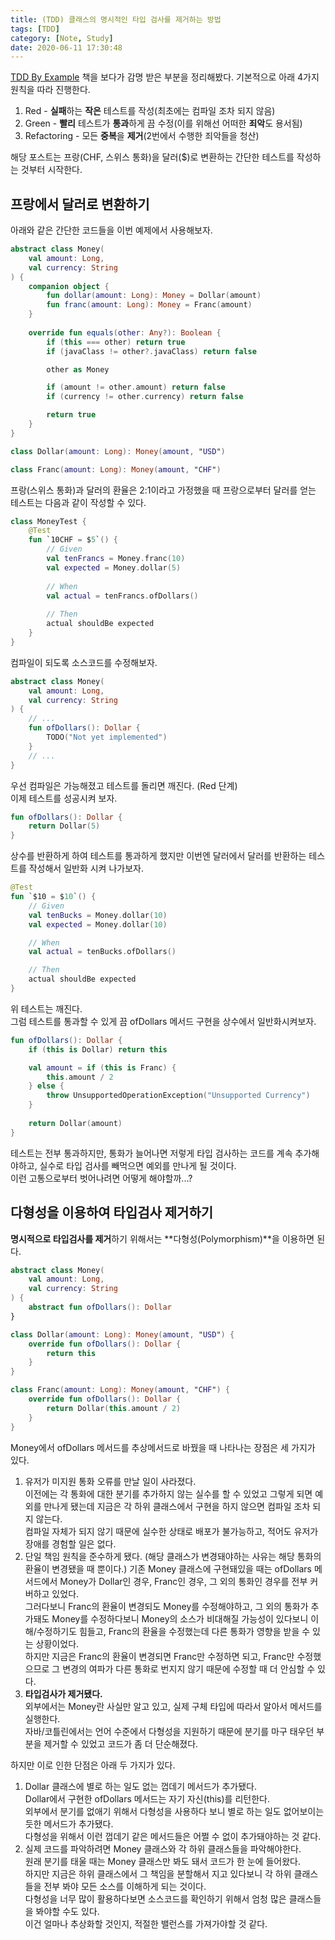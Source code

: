 ```yaml
---
title: (TDD) 클래스의 명시적인 타입 검사를 제거하는 방법
tags: [TDD]
category: [Note, Study]
date: 2020-06-11 17:30:48
---
```

[TDD By Example](https://book.naver.com/bookdb/book_detail.nhn?bid=7443642) 책을 보다가 감명 받은 부분을 정리해봤다.
기본적으로 아래 4가지 원칙을 따라 진행한다.
1. Red - **실패**하는 **작은** 테스트를 작성(최초에는 컴파일 조차 되지 않음)
2. Green - **빨리** 테스트가 **통과**하게 끔 수정(이를 위해선 어떠한 **죄악**도 용서됨)
3. Refactoring - 모든 **중복**을 **제거**(2번에서 수행한 죄악들을 청산)
  
해당 포스트는 프랑(CHF, 스위스 통화)을 달러($)로 변환하는 간단한 테스트를 작성하는 것부터 시작한다.

## 프랑에서 달러로 변환하기
아래와 같은 간단한 코드들을 이번 예제에서 사용해보자.  
```kotlin
abstract class Money(
    val amount: Long,
    val currency: String
) {
    companion object {
        fun dollar(amount: Long): Money = Dollar(amount)
        fun franc(amount: Long): Money = Franc(amount)
    }
    
    override fun equals(other: Any?): Boolean {
        if (this === other) return true
        if (javaClass != other?.javaClass) return false

        other as Money

        if (amount != other.amount) return false
        if (currency != other.currency) return false

        return true
    }
}
```

```kotlin
class Dollar(amount: Long): Money(amount, "USD")
```

```kotlin
class Franc(amount: Long): Money(amount, "CHF")
```

프랑(스위스 통화)과 달러의 환율은 2:1이라고 가정했을 때 프랑으로부터 달러를 얻는 테스트는 다음과 같이 작성할 수 있다.  
```kotlin
class MoneyTest {
    @Test
    fun `10CHF = $5`() {
        // Given
        val tenFrancs = Money.franc(10)
        val expected = Money.dollar(5)
    
        // When
        val actual = tenFrancs.ofDollars()
    
        // Then
        actual shouldBe expected
    }
}
```
컴파일이 되도록 소스코드를 수정해보자.  

```kotlin
abstract class Money(
    val amount: Long,
    val currency: String
) {
    // ...
    fun ofDollars(): Dollar {
        TODO("Not yet implemented")
    }
    // ...
}
```

우선 컴파일은 가능해졌고 테스트를 돌리면 깨진다. (Red 단계)  
이제 테스트를 성공시켜 보자.  
```kotlin
fun ofDollars(): Dollar {
    return Dollar(5)
}
```

상수를 반환하게 하여 테스트를 통과하게 했지만 이번엔 달러에서 달러를 반환하는 테스트를 작성해서 일반화 시켜 나가보자.
```kotlin
@Test
fun `$10 = $10`() {
    // Given
    val tenBucks = Money.dollar(10)
    val expected = Money.dollar(10)

    // When
    val actual = tenBucks.ofDollars()

    // Then
    actual shouldBe expected
}
```
위 테스트는 깨진다.  
그럼 테스트를 통과할 수 있게 끔 ofDollars 메서드 구현을 상수에서 일반화시켜보자.  

```kotlin
fun ofDollars(): Dollar {
    if (this is Dollar) return this

    val amount = if (this is Franc) {
        this.amount / 2
    } else {
        throw UnsupportedOperationException("Unsupported Currency")
    }
    
    return Dollar(amount)
}
```
테스트는 전부 통과하지만, 통화가 늘어나면 저렇게 타입 검사하는 코드를 계속 추가해야하고, 실수로 타입 검사를 빼먹으면 예외를 만나게 될 것이다.  
이런 고통으로부터 벗어나려면 어떻게 해야할까...?

## 다형성을 이용하여 타입검사 제거하기  
**명시적으로 타입검사를 제거**하기 위해서는 **다형성(Polymorphism)**을 이용하면 된다.  

```kotlin
abstract class Money(
    val amount: Long,
    val currency: String
) {
    abstract fun ofDollars(): Dollar
}
```

```kotlin
class Dollar(amount: Long): Money(amount, "USD") {
    override fun ofDollars(): Dollar {
        return this
    }
}
```

```kotlin
class Franc(amount: Long): Money(amount, "CHF") {
    override fun ofDollars(): Dollar {
        return Dollar(this.amount / 2)
    }
}
```

Money에서 ofDollars 메서드를 추상메서드로 바꿨을 때 나타나는 장점은 세 가지가 있다.
1. 유저가 미지원 통화 오류를 만날 일이 사라졌다.  
이전에는 각 통화에 대한 분기를 추가하지 않는 실수를 할 수 있었고 그렇게 되면 예외를 만나게 됐는데 지금은 각 하위 클래스에서 구현을 하지 않으면 컴파일 조차 되지 않는다.  
컴파일 자체가 되지 않기 때문에 실수한 상태로 배포가 불가능하고, 적어도 유저가 장애를 경험할 일은 없다.  
2. 단일 책임 원칙을 준수하게 됐다. (해당 클래스가 변경돼야하는 사유는 해당 통화의 환율이 변경됐을 때 뿐이다.) 
기존 Money 클래스에 구현돼있을 때는 ofDollars 메서드에서 Money가 Dollar인 경우, Franc인 경우, 그 외의 통화인 경우를 전부 커버하고 있었다.  
그러다보니 Franc의 환율이 변경되도 Money를 수정해야하고, 그 외의 통화가 추가돼도 Money를 수정하다보니 Money의 소스가 비대해질 가능성이 있다보니 이해/수정하기도 힘들고, Franc의 환율을 수정했는데 다른 통화가 영향을 받을 수 있는 상황이었다.  
하지만 지금은 Franc의 환율이 변경되면 Franc만 수정하면 되고, Franc만 수정했으므로 그 변경의 여파가 다른 통화로 번지지 않기 때문에 수정할 때 더 안심할 수 있다.
3. **타입검사가 제거됐다.**    
외부에서는 Money란 사실만 알고 있고, 실제 구체 타입에 따라서 알아서 메서드를 실행한다.  
자바/코틀린에서는 언어 수준에서 다형성을 지원하기 때문에 분기를 마구 태우던 부분을 제거할 수 있었고 코드가 좀 더 단순해졌다.  

하지만 이로 인한 단점은 아래 두 가지가 있다.  
1. Dollar 클래스에 별로 하는 일도 없는 껍데기 메서드가 추가됐다.  
Dollar에서 구현한 ofDollars 메서드는 자기 자신(this)를 리턴한다.  
외부에서 분기를 없애기 위해서 다형성을 사용하다 보니 별로 하는 일도 없어보이는 듯한 메서드가 추가됐다.  
다형성을 위해서 이런 껍데기 같은 메서드들은 어쩔 수 없이 추가돼야하는 것 같다.
2. 실제 코드를 파악하려면 Money 클래스와 각 하위 클래스들을 파악해야한다.  
원래 분기를 태울 때는 Money 클래스만 봐도 돼서 코드가 한 눈에 들어왔다.  
하지만 지금은 하위 클래스에서 그 책임을 분할해서 지고 있다보니 각 하위 클래스들을 전부 봐야 모든 소스를 이해하게 되는 것이다.  
다형성을 너무 많이 활용하다보면 소스코드를 확인하기 위해서 엄청 많은 클래스들을 봐야할 수도 있다.  
이건 얼마나 추상화할 것인지, 적절한 밸런스를 가져가야할 것 같다.
